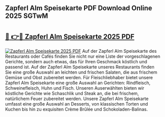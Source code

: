 ## Zapferl Alm Speisekarte PDF Download Online 2025 SGTwM

# <h2><a href="http://gc8svu.nevu.top/?p=Zapferl+Alm+Speisekarte">🔗 👉🔴 Zapferl Alm Speisekarte 2025 PDF</a></h2>

[![Zapferl Alm Speisekarte 2025 PDF](https://i.imgur.com/dBaPXMq.png)](http://gc8svu.nevu.top/?p=Zapferl+Alm+Speisekarte)
Auf der Zapferl Alm Speisekarte des Restaurants oder Cafés finden Sie nicht nur eine Liste der vorgeschlagenen Gerichte, sondern auch etwas, das für Ihren Geschmack köstlich und passend ist. Auf der Zapferl Alm Speisekarte unseres Restaurants finden Sie eine große Auswahl an leichten und frischen Salaten, die aus frischem Gemüse und Obst zubereitet werden. Für Fleischliebhaber bietet unsere Zapferl Alm Speisekarte eine große Auswahl an Gerichten: Rindfleisch, Schweinefleisch, Huhn und Fisch. Unseren Auserwählten bieten wir köstliche Gerichte wie Schaschlik und Steak an, die bei frischem, natürlichem Feuer zubereitet werden. Unsere Zapferl Alm Speisekarte umfasst eine große Auswahl an Desserts, von klassischen Torten und Kuchen bis hin zu exquisiten Crème Brûlée und Schokoladen-Balinas.
